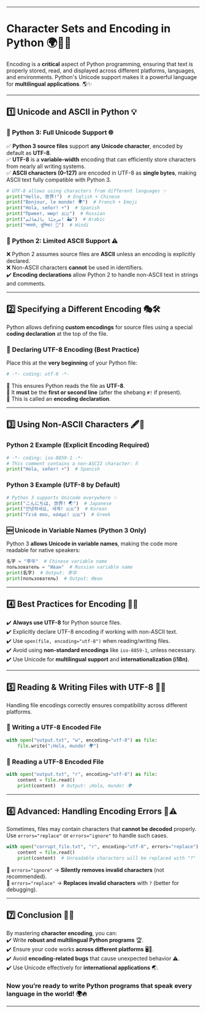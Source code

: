 
---

# **Character Sets and Encoding in Python 🌍📜🔠**  
Encoding is a **critical** aspect of Python programming, ensuring that text is properly stored, read, and displayed across different platforms, languages, and environments. Python's Unicode support makes it a powerful language for **multilingual applications**. 🌎✨  

---

## **1️⃣ Unicode and ASCII in Python 💡**  

### **🔹 Python 3: Full Unicode Support 🌐**  
✅ **Python 3 source files** support **any Unicode character**, encoded by default as **UTF-8**.  
✅ **UTF-8** is a **variable-width** encoding that can efficiently store characters from nearly all writing systems.  
✅ **ASCII characters (0–127)** are encoded in UTF-8 as **single bytes**, making ASCII text fully compatible with Python 3.  

```python
# UTF-8 allows using characters from different languages ✨
print("Hello, 世界!")  # English + Chinese
print("Bonjour, le monde! 🌍")  # French + Emoji
print("Hola, señor! ☀️")  # Spanish
print("Привет, мир! 🇷🇺")  # Russian
print("مرحبًا بالعالم! 🏜️")  # Arabic
print("नमस्ते, दुनिया! 🙏")  # Hindi
```

### **🔸 Python 2: Limited ASCII Support ⚠️**  
❌ Python 2 assumes source files are **ASCII** unless an encoding is explicitly declared.  
❌ Non-ASCII characters **cannot** be used in identifiers.  
✔️ **Encoding declarations** allow Python 2 to handle non-ASCII text in strings and comments.

---

## **2️⃣ Specifying a Different Encoding 🎭🛠️**  
Python allows defining **custom encodings** for source files using a special **coding declaration** at the top of the file.

### **📝 Declaring UTF-8 Encoding (Best Practice)**
Place this at the **very beginning** of your Python file:
```python
# -*- coding: utf-8 -*-
```
🔹 This ensures Python reads the file as **UTF-8**.  
🔹 It **must** be the **first or second line** (after the shebang `#!` if present).  
🔹 This is called an **encoding declaration**.

---

## **3️⃣ Using Non-ASCII Characters 🖋️📝**  

### **Python 2 Example (Explicit Encoding Required)**
```python
# -*- coding: iso-8859-1 -*-
# This comment contains a non-ASCII character: ñ
print("Hola, señor! ☀️")  # Spanish
```

### **Python 3 Example (UTF-8 by Default)**
```python
# Python 3 supports Unicode everywhere ✨
print("こんにちは, 世界! 🌏")  # Japanese
print("안녕하세요, 세계! 🇰🇷")  # Korean
print("Γειά σου, κόσμε! 🇬🇷")  # Greek
```

### **🆕 Unicode in Variable Names (Python 3 Only)**
Python 3 **allows Unicode in variable names**, making the code more readable for native speakers:
```python
名字 = "李华"  # Chinese variable name
пользователь = "Иван"  # Russian variable name
print(名字)  # Output: 李华
print(пользователь)  # Output: Иван
```

---

## **4️⃣ Best Practices for Encoding 🚀🔧**  
✔️ **Always use UTF-8** for Python source files.  
✔️ Explicitly declare UTF-8 encoding if working with non-ASCII text.  
✔️ Use `open(file, encoding="utf-8")` when reading/writing files.  
✔️ Avoid using **non-standard encodings** like `iso-8859-1`, unless necessary.  
✔️ Use Unicode for **multilingual support** and **internationalization (i18n)**.

---

## **5️⃣ Reading & Writing Files with UTF-8 📂📝**  
Handling file encodings correctly ensures compatibility across different platforms.

### **📝 Writing a UTF-8 Encoded File**
```python
with open("output.txt", "w", encoding="utf-8") as file:
    file.write("¡Hola, mundo! 🌍")
```

### **📖 Reading a UTF-8 Encoded File**
```python
with open("output.txt", "r", encoding="utf-8") as file:
    content = file.read()
    print(content)  # Output: ¡Hola, mundo! 🌍
```

---

## **6️⃣ Advanced: Handling Encoding Errors 🚧⚠️**  
Sometimes, files may contain characters that **cannot be decoded** properly.  
Use `errors="replace"` or `errors="ignore"` to handle such cases.

```python
with open("corrupt_file.txt", "r", encoding="utf-8", errors="replace") as file:
    content = file.read()
    print(content)  # Unreadable characters will be replaced with "?"
```

🔹 `errors="ignore"` → **Silently removes invalid characters** (not recommended).  
🔹 `errors="replace"` → **Replaces invalid characters** with `?` (better for debugging).

---

## **7️⃣ Conclusion 🎯💡**  
By mastering **character encoding**, you can:  
✔️ Write **robust and multilingual Python programs** 🏆.  
✔️ Ensure your code works **across different platforms** 🖥️📱.  
✔️ Avoid **encoding-related bugs** that cause unexpected behavior ⚠️.  
✔️ Use Unicode effectively for **international applications** 🌏.

### **Now you’re ready to write Python programs that speak every language in the world! 🌍🔥**
---
